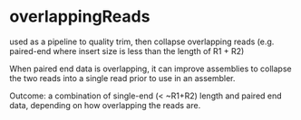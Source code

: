 # overlappingReads
used as a pipeline to quality trim, then collapse overlapping reads (e.g. paired-end where insert size is less than the length of R1 + R2)

When paired end data is overlapping, it can improve assemblies to collapse the two reads into a single read
prior to use in an assembler.

Outcome: a combination of single-end (< ~R1+R2) length and paired end data, depending on how overlapping the reads are.
